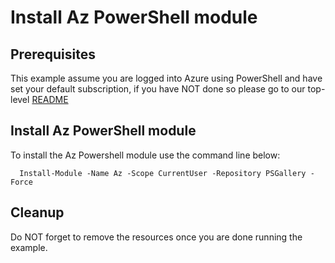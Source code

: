 
# Install Az PowerShell module

## Prerequisites

This example assume you are logged into Azure using PowerShell and have set your
default subscription, if you have NOT done so please go to our top-level
[README](../../)

<!-- workflow.cron(0 1 * * 0) -->

## Install Az PowerShell module

To install the Az Powershell module use the command line below:

```shell
  Install-Module -Name Az -Scope CurrentUser -Repository PSGallery -Force
```

## Cleanup

Do NOT forget to remove the resources once you are done running the example.
